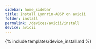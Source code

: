 ```yaml
---
sidebar: home_sidebar
title: Install Lynnrin-AOSP on avicii
folder: install
permalink: /devices/avicii/install
device: avicii
---
```

{% include templates/device_install.md %}
